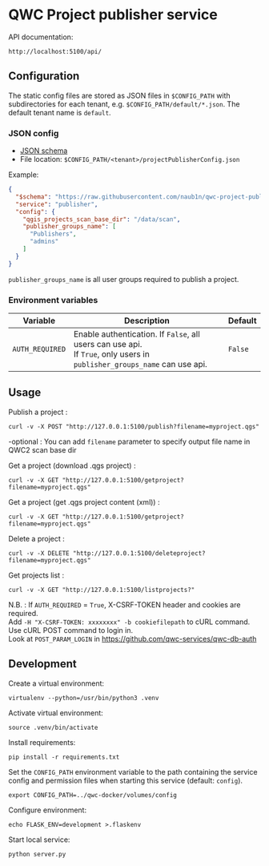 QWC Project publisher service
=================

API documentation:

    http://localhost:5100/api/


Configuration
-------------

The static config files are stored as JSON files in `$CONFIG_PATH` with subdirectories for each tenant,
e.g. `$CONFIG_PATH/default/*.json`. The default tenant name is `default`.

### JSON config

* [JSON schema](schemas/qwc-print-service.json)
* File location: `$CONFIG_PATH/<tenant>/projectPublisherConfig.json`

Example:
```json
{
  "$schema": "https://raw.githubusercontent.com/naub1n/qwc-project-publisher-service/master/schemas/qwc-project-publisher-service.json",
  "service": "publisher",
  "config": {
    "qgis_projects_scan_base_dir": "/data/scan", 
    "publisher_groups_name": [ 
      "Publishers",
      "admins"
    ]
  }
}
```

`publisher_groups_name` is all user groups required to publish a project.

### Environment variables

| Variable                   | Description                                   |  Default        |
|----------------------------|-----------------------------------------------|-----------------|
| `AUTH_REQUIRED`            | Enable authentication. If `False`, all users can use api.</br>If `True`, only users in `publisher_groups_name` can use api.| `False`         |



Usage
-----

Publish a project :

`curl -v -X POST "http://127.0.0.1:5100/publish?filename=myproject.qgs"`

-optional : You can add `filename` parameter to specify output file name in QWC2 scan base dir

Get a project (download .qgs project) :

`curl -v -X GET "http://127.0.0.1:5100/getproject?filename=myproject.qgs"`

Get a project (get .qgs project content (xml)) :

`curl -v -X GET "http://127.0.0.1:5100/getproject?filename=myproject.qgs"`

Delete a project :

`curl -v -X DELETE "http://127.0.0.1:5100/deleteproject?filename=myproject.qgs"`

Get projects list :

`curl -v -X GET "http://127.0.0.1:5100/listprojects?"`

N.B. : If `AUTH_REQUIRED` = `True`, X-CSRF-TOKEN header and cookies are required.</br>
Add `-H "X-CSRF-TOKEN: xxxxxxxx" -b cookiefilepath` to cURL command.<br>
Use cURL POST command to login in.<br>
Look at `POST_PARAM_LOGIN` in https://github.com/qwc-services/qwc-db-auth

Development
-----------

Create a virtual environment:

    virtualenv --python=/usr/bin/python3 .venv

Activate virtual environment:

    source .venv/bin/activate

Install requirements:

    pip install -r requirements.txt

Set the `CONFIG_PATH` environment variable to the path containing the service config and permission files when starting this service (default: `config`).

    export CONFIG_PATH=../qwc-docker/volumes/config

Configure environment:

    echo FLASK_ENV=development >.flaskenv

Start local service:

    python server.py 
